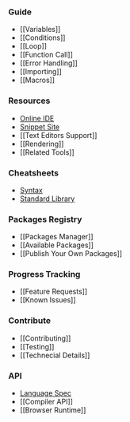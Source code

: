### Guide
- [[Variables]]
- [[Conditions]]
- [[Loop]]
- [[Function Call]]
- [[Error Handling]]
- [[Importing]]
- [[Macros]]

### Resources
- [Online IDE](https://wy-lang.org/ide)
- [Snippet Site](https://wenyan-snippets.glitch.me/)
- [[Text Editors Support]]
- [[Rendering]]
- [[Related Tools]]

### Cheatsheets
- [Syntax](https://github.com/wenyan-lang/wenyan/wiki/Syntax-Cheatsheet)
- [Standard Library](https://github.com/wenyan-lang/wenyan/wiki/Standard-Library-Cheatsheet)

### Packages Registry
- [[Packages Manager]]
- [[Available Packages]]
- [[Publish Your Own Packages]]

### Progress Tracking
- [[Feature Requests]]
- [[Known Issues]]

### Contribute
- [[Contributing]]
- [[Testing]]
- [[Technecial Details]]

### API
- [Language Spec](http://wy-lang.org/spec)
- [[Compiler API]]
- [[Browser Runtime]]